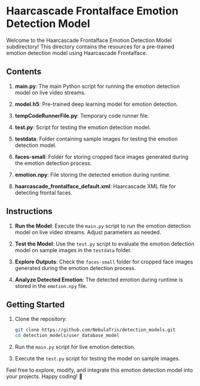 # Haarcascade Frontalface Emotion Detection Model

Welcome to the Haarcascade Frontalface Emotion Detection Model subdirectory! This directory contains the resources for a pre-trained emotion detection model using Haarcascade Frontalface.

## Contents

1. **main.py**: The main Python script for running the emotion detection model on live video streams.

2. **model.h5**: Pre-trained deep learning model for emotion detection.

3. **tempCodeRunnerFile.py**: Temporary code runner file.

4. **test.py**: Script for testing the emotion detection model.

5. **testdata**: Folder containing sample images for testing the emotion detection model.

6. **faces-small**: Folder for storing cropped face images generated during the emotion detection process.

7. **emotion.npy**: File storing the detected emotion during runtime.

8. **haarcascade_frontalface_default.xml**: Haarcascade XML file for detecting frontal faces.

## Instructions

1. **Run the Model**: Execute the `main.py` script to run the emotion detection model on live video streams. Adjust parameters as needed.

2. **Test the Model**: Use the `test.py` script to evaluate the emotion detection model on sample images in the `testdata` folder.

3. **Explore Outputs**: Check the `faces-small` folder for cropped face images generated during the emotion detection process.

4. **Analyze Detected Emotion**: The detected emotion during runtime is stored in the `emotion.npy` file.

## Getting Started

1. Clone the repository:

   ```bash
   git clone https://github.com/NebulaTris/detection_models.git
   cd detection_models/user_database_model
   ```

2. Run the `main.py` script for live emotion detection.

3. Execute the `test.py` script for testing the model on sample images.

Feel free to explore, modify, and integrate this emotion detection model into your projects. Happy coding! 🚀
